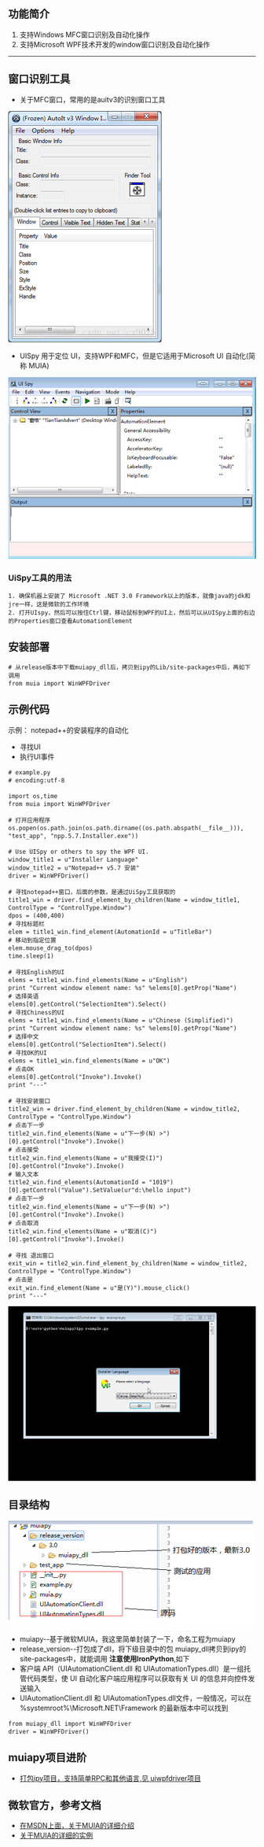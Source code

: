 ## 功能简介
1. 支持Windows MFC窗口识别及自动化操作
2. 支持Microsoft WPF技术开发的window窗口识别及自动化操作

* * *
## 窗口识别工具

- 关于MFC窗口，常用的是auitv3的识别窗口工具   

![pic/20170421171813163.png](./pic/20170421171813163.png)

- UISpy 用于定位 UI，支持WPF和MFC，但是它适用于Microsoft UI 自动化(简称 MUIA) 

![pic/20170421171813164.png](./pic/20170421171813164.png)

### UiSpy工具的用法
	1. 确保机器上安装了 Microsoft .NET 3.0 Framework以上的版本，就像java的jdk和jre一样，这是微软的工作环境
	2. 打开UIspy，然后可以按住Ctrl键，移动鼠标到WPF的UI上，然后可以从UISpy上面的右边的Properties窗口查看AutomationElement	
	

## 安装部署
```
# 从release版本中下载muiapy_dll后，拷贝到ipy的Lib/site-packages中后，再如下调用
from muia import WinWPFDriver
```

## 示例代码

示例： notepad++的安装程序的自动化

- 寻找UI
- 执行UI事件

```
# example.py
# encoding:utf-8

import os,time
from muia import WinWPFDriver

# 打开应用程序
os.popen(os.path.join(os.path.dirname((os.path.abspath(__file__))), "test_app", "npp.5.7.Installer.exe"))

# Use UISpy or others to spy the WPF UI.
window_title1 = u"Installer Language"
window_title2 = u"Notepad++ v5.7 安装"    
driver = WinWPFDriver()

# 寻找notepad++窗口，后面的参数，是通过UiSpy工具获取的
title1_win = driver.find_element_by_children(Name = window_title1, ControlType = "ControlType.Window")
dpos = (400,400)
# 寻找标题栏
elem = title1_win.find_element(AutomationId = u"TitleBar")
# 移动到指定位置    
elem.mouse_drag_to(dpos)    
time.sleep(1)

# 寻找English的UI 
elems = title1_win.find_elements(Name = u"English")
print "Current window element name: %s" %elems[0].getProp("Name")
# 选择英语
elems[0].getControl("SelectionItem").Select()
# 寻找Chiness的UI
elems = title1_win.find_elements(Name = u"Chinese (Simplified)")
print "Current window element name: %s" %elems[0].getProp("Name")
# 选择中文
elems[0].getControl("SelectionItem").Select()
# 寻找OK的UI
elems = title1_win.find_elements(Name = u"OK")
# 点击OK
elems[0].getControl("Invoke").Invoke()
print "---"

# 寻找安装窗口
title2_win = driver.find_element_by_children(Name = window_title2, ControlType = "ControlType.Window")
# 点击下一步
title2_win.find_elements(Name = u"下一步(N) >")[0].getControl("Invoke").Invoke()
# 点击接受
title2_win.find_elements(Name = u"我接受(I)")[0].getControl("Invoke").Invoke()
# 输入文本
title2_win.find_elements(AutomationId = "1019")[0].getControl("Value").SetValue(ur"d:\hello input")
# 点击下一步
title2_win.find_elements(Name = u"下一步(N) >")[0].getControl("Invoke").Invoke()
# 点击取消
title2_win.find_elements(Name = u"取消(C)")[0].getControl("Invoke").Invoke()

# 寻找 退出窗口
exit_win = title2_win.find_element_by_children(Name = window_title2, ControlType = "ControlType.Window")
# 点击是
exit_win.find_element(Name = u"是(Y)").mouse_click()
print "---"
```
	
![pic/example.gif](./pic/example.gif)


## 目录结构
![pic/20170421171813165.png](./pic/20170421171813165.png)

- muiapy--基于微软MUIA，我这里简单封装了一下，命名工程为muiapy
- release_version--打包成了dll，将下级目录中的包 muiapy_dll拷贝到ipy的site-packages中，就能调用 **注意使用IronPython**,如下
- 客户端 API（UIAutomationClient.dll 和 UIAutomationTypes.dll）是一组托管代码类型，使 UI 自动化客户端应用程序可以获取有关 UI 的信息并向控件发送输入
- UIAutomationClient.dll 和 UIAutomationTypes.dll文件，一般情况，可以在 %systemroot%\Microsoft.NET\Framework 的最新版本中可以找到

```
from muiapy_dll import WinWPFDriver
driver = WinWPFDriver()
```

## muiapy项目进阶
- [打包ipy项目，支持简单RPC和其他语言,见 uiwpfdriver项目](https://github.com/RockFeng0/uiwpfdriver)

## 微软官方，参考文档
- [在MSDN上面，关于MUIA的详细介绍](https://docs.microsoft.com/zh-cn/dotnet/framework/ui-automation/ui-automation-fundamentals)
- [关于MUIA的详细的实例](https://msdn.microsoft.com/zh-cn/magazine/dd483216.aspx)

				
